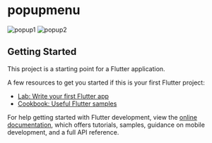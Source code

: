 # popupmenu

![popup1](https://user-images.githubusercontent.com/95585412/202905908-0713788d-8b8f-41a1-8a16-3ab0fa6becaa.png)
![popup2](https://user-images.githubusercontent.com/95585412/202905909-df68d64e-1176-4d61-8b38-6e6e2075c233.png)

## Getting Started

This project is a starting point for a Flutter application.

A few resources to get you started if this is your first Flutter project:

- [Lab: Write your first Flutter app](https://docs.flutter.dev/get-started/codelab)
- [Cookbook: Useful Flutter samples](https://docs.flutter.dev/cookbook)

For help getting started with Flutter development, view the
[online documentation](https://docs.flutter.dev/), which offers tutorials,
samples, guidance on mobile development, and a full API reference.
